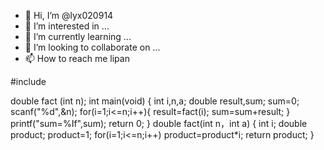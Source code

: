 - 👋 Hi, I’m @lyx020914
- 👀 I’m interested in ...
- 🌱 I’m currently learning ...
- 💞️ I’m looking to collaborate on ...
- 📫 How to reach me lipan

<!---
lyx020914/lyx020914 is a ✨ special ✨ repository because its `README.md` (this file) appears on your GitHub profile.
You can click the Preview link to take a look at your changes.
--->#include<stdio.h>
double fact (int n);
int main(void)
{
	int i,n,a;
	double result,sum;
	sum=0;
	scanf("%d",&n);
	for(i=1;i<=n;i++){
		result=fact(i);
		sum=sum+result;
	}
	printf("sum=%If",sum);
	return 0;
}
double fact(int n，int a)
{
	int i;
	double product;
	product=1;
	for(i=1;i<=n;i++)
	product=product*i; 
	return product;
}
